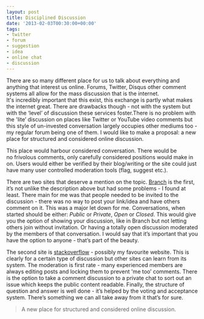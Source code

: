 ```yaml
---
layout: post
title: Disciplined Discussion
date: '2013-02-03T00:30:00+00:00'
tags:
- twitter
- forum
- suggestion
- idea
- online chat
- discussion
---
```

There are so many different place for us to talk about everything and anything that interest us online. Forums, Twitter, Disqus other comment systems all allow for the mass discussion that is the internet. It's incredibly important that this exist, this exchange is partly what makes the internet great. There are drawbacks though - not with the system but with the ‘level’ of discussion these services foster.There is no problem with the 'lite’ discussion on places like Twitter or YouTube video comments but this style of un-invested conversation largely occupies other mediums too - my regular forum being one of them. I would like to make a proposal: a new place for structured and considered online discussion.

This place would harbour considered conversation. There would be no frivolous comments, only carefully considered positions would make in on. Users would either be verified by their blog/writing or the site could just have many user controlled moderation tools (flag, suggest etc.).

There are two sites that deserve a mention on the topic. [Branch](http://branch.com/) is the first, it’s not unlike the description above but had some problems - I found at least. There main for me was that people needed to be invited to the discussion - there was no way to post your link/idea and have others comment on it. This was a major let down for me. Conversations, when started should be either: _Public_ or _Private_, _Open_ or _Closed_. This would give you the option of showing your discussion, like in Branch but not letting others join without invitation. Or having a totally open discussion moderated by the members of that conversation. I would say that it’s important that you have the option to anyone - that’s part of the beauty.

The second site is [stackoverflow](http://stackoverflow.com/) - possibly my favourite website. This is clearly for a certain type of discussion but other sites can learn from its system. The moderation is first rate - many experienced members are always editing posts and locking them to prevent 'me too’ comments. There is the option to take a comment discussion to a private chat to sort out an issue which keeps the public content readable. Finally, the structure of question and answer is well done - it’s helped by the voting and acceptance system. There’s something we can all take away from it that’s for sure.

> A new place for structured and considered online discussion.
